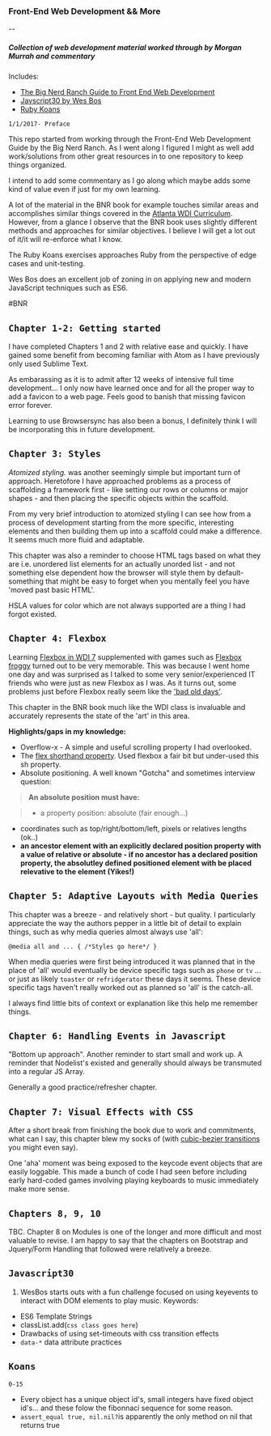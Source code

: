 ### Front-End Web Development && More 
--

##### Collection of web development material worked through by Morgan Murrah and commentary

Includes:

* [The Big Nerd Ranch Guide to Front End Web Development](https://www.bignerdranch.com/books/front-end-web-development/)
* [Javscript30 by Wes Bos](https://javascript30.com/)
* [Ruby Koans](http://rubykoans.com/)
  


`1/1/2017- Preface`

This repo started from working through the Front-End Web Development Guide by the Big Nerd Ranch. As I went along I figured I might as well add work/solutions from other great resources in to one repository to keep things organized. 

I intend to add some commentary as I go along which maybe adds some kind of value even if just for my own learning. 

A lot of the material in the BNR book for example touches similar areas and accomplishes similar things covered in the [Atlanta WDI Curriculum](https://github.com/ATL-WDI-Curriculum).
However, from a glance I observe that the BNR book uses slightly different methods and approaches for similar objectives. I believe I will get a lot out of it/it will re-enforce what I know.

The Ruby Koans exercises approaches Ruby from the perspective of edge cases and unit-testing.

Wes Bos does an excellent job of zoning in on applying new and modern JavaScript techniques such as ES6.

#BNR

`Chapter 1-2: Getting started`
--
I have completed Chapters 1 and 2 with relative ease and quickly. I have gained some benefit from becoming familiar with Atom as I have previously only used Sublime Text. 

As embarassing as it is to admit after 12 weeks of intensive full time development... I only now have learned once and for all the proper way to add a favicon to a web page. Feels good to banish that missing favicon error forever.

Learning to use Browsersync has also been a bonus, I definitely think I will be incorporating this in future development.

`Chapter 3: Styles`
--
*Atomized styling.* was another seemingly simple but important turn of approach. Heretofore I have approached problems as a process of scaffolding a framework first - like setting our rows or columns or major shapes - and then placing the specific objects within the scaffold.

From my very brief introduction to atomized styling I can see how from a process of development starting from the more specific, interesting elements and then building them up into a scaffold could make a difference. It seems much more fluid and adaptable.

This chapter was also a reminder to choose HTML tags based on what they are i.e. unordered list elements for an actually unorded list - and not something else dependent how the browser will style them by default- something that might be easy to forget when you mentally feel you have 'moved past basic HTML'. 

HSLA values for color which are not always supported are a thing I had forgot existed. 

`Chapter 4: Flexbox`
--
Learning [Flexbox in WDI 7](https://github.com/ATL-WDI-Curriculum/css-flexbox) supplemented with games such as [Flexbox froggy](http://flexboxfroggy.com/) turned out to be very memorable. This was because I went home one day and  was surprised as I talked to some very senior/experienced IT friends who were just as new Flexbox as I was. As it turns out, some problems just before Flexbox really seem like the ['bad old days'](https://github.com/philipwalton/solved-by-flexbox).

This chapter in the BNR book much like the WDI class is invaluable and accurately represents the state of the 'art' in this area.

**Highlights/gaps in my knowledge:**

* Overflow-x - A simple and useful scrolling property I had overlooked.
* The [flex shorthand property](https://developer.mozilla.org/en-US/docs/Web/CSS/flex). Used flexbox a fair bit but under-used this sh property.
* Absolute positioning. A well known "Gotcha" and sometimes interview question:

> **An absolute position must have:**

>* a property position: absolute (fair enough...)
* coordinates such as top/right/bottom/left, pixels or relatives lengths (ok..)
* **an ancestor element with an explicitly declared position property with a value of relative or absolute - if no ancestor has a declared position property, the absolutley defined positioned element with be placed relevative to the <html> element (Yikes!)**

`Chapter 5: Adaptive Layouts with Media Queries`
--

This chapter was a breeze - and relatively short - but quality. I particularly appreciate the way the authors pepper in a little bit of detail to explain things, such as why media queries almost always use 'all':

`@media all and ... {
	/*Styles go here*/
}`

When media queries were first being introduced it was planned that in the place of 'all' would eventually be device specific tags such as `phone` or `tv` ...  or just as likely `toaster` or `refridgerator` these days it seems. These device specific tags haven't really worked out as planned so 'all' is the catch-all.

I always find little bits of context or explanation like this help me remember things.

`Chapter 6: Handling Events in Javascript`
--

"Bottom up approach". Another reminder to start small and work up. A reminder that Nodelist's existed and generally should always be transmuted into a regular JS Array. 

Generally a good practice/refresher chapter.

`Chapter 7: Visual Effects with CSS`
--
After a short break from finishing the book due to work and commitments, what can I say, this chapter blew my socks of (with [cubic-bezier transitions](http://cubic-bezier.com/#.17,.67,.83,.67) you might even say).

One 'aha' moment was being exposed to the keycode event objects that are easily loggable. This made a bunch of code I had seen before including early hard-coded games involving playing keyboards to music immediately make more sense.

`Chapters 8, 9, 10`
--
TBC. Chapter 8 on Modules is one of the longer and more difficult and most valuable to revise. I am happy to say that the chapters on Bootstrap and Jquery/Form Handling that followed were relatively a breeze. 


``Javascript30``
--
1. WesBos starts outs with a fun challenge focused on using keyevents to interact with DOM elements to play music. Keywords:
 * ES6 Template Strings
 * classList.add(`css class goes here`)
 * Drawbacks of using set-timeouts with css transition effects
 * `data-*` data attribute practices


``Koans``
--
`0-15`

* Every object has a unique object id's, small integers have fixed object id's... and these folow the fibonnaci sequence for some reason. 
* `assert_equal true, nil.nil?`is apparently the only method on nil that returns true